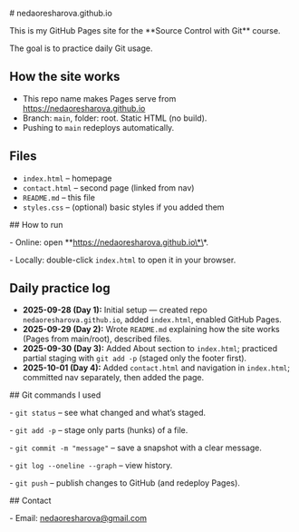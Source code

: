 \# nedaoresharova.github.io



This is my GitHub Pages site for the \*\*Source Control with Git\*\* course.  

The goal is to practice daily Git usage.



## How the site works
- This repo name makes Pages serve from https://nedaoresharova.github.io
- Branch: `main`, folder: root. Static HTML (no build).
- Pushing to `main` redeploys automatically.

## Files
- `index.html` – homepage
- `contact.html` – second page (linked from nav)
- `README.md` – this file
- `styles.css` – (optional) basic styles if you added them



\## How to run

\- Online: open \*\*https://nedaoresharova.github.io\*\*.

\- Locally: double-click `index.html` to open it in your browser.



## Daily practice log

- **2025-09-28 (Day 1):** Initial setup — created repo `nedaoresharova.github.io`, added `index.html`, enabled GitHub Pages.
- **2025-09-29 (Day 2):** Wrote `README.md` explaining how the site works (Pages from main/root), described files.
- **2025-09-30 (Day 3):** Added About section to `index.html`; practiced partial staging with `git add -p` (staged only the footer first).
- **2025-10-01 (Day 4):** Added `contact.html` and navigation in `index.html`; committed nav separately, then added the page.



\## Git commands I used

\- `git status` – see what changed and what’s staged.

\- `git add -p` – stage only parts (hunks) of a file.

\- `git commit -m "message"` – save a snapshot with a clear message.

\- `git log --oneline --graph` – view history.

\- `git push` – publish changes to GitHub (and redeploy Pages).



\## Contact

\- Email: nedaoresharova@gmail.com

